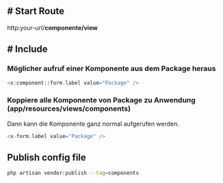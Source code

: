 ## # Start Route

http:your-url/**componente/view**

## # Include

### Möglicher aufruf einer Komponente aus dem Package heraus

```php
<x:component::form.label value="Package" />
```

### Koppiere alle Komponente von Package zu Anwendung (app/resources/views/components)

Dann kann die Komponente ganz normal aufgerufen werden.

```php
<x-form.label value="Package" />
```

## Publish config file

```bash
php artisan vendor:publish --tag=components
```

